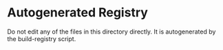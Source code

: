 # Autogenerated Registry
Do not edit any of the files in this directory directly. It is autogenerated by the build-registry script.